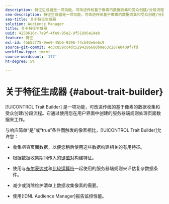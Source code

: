 ```yaml
---
description: 特征生成器是一项功能，可改进传统基于像素的数据收集和受众创建/分段流程。 它通过使用您在用户界面中创建的服务器端规则处理页面数据来工作。
seo-description: 特征生成器是一项功能，可改进传统基于像素的数据收集和受众创建/分段流程。 它通过使用您在用户界面中创建的服务器端规则处理页面数据来工作。
seo-title: 关于特征生成器
solution: Audience Manager
title: 关于特征生成器
uuid: 4258616c-7a9f-4fe9-95e2-9f51896a14ab
feature: 特征
exl-id: 4bb53775-9ee0-45b6-9396-f4cb93e6e6c9
source-git-commit: 4d3c859cc4dc5294286680b0e63c287e0409f7fd
workflow-type: tm+mt
source-wordcount: '177'
ht-degree: 5%

---
```


# 关于特征生成器 {#about-trait-builder}

[!UICONTROL Trait Builder] 是一项功能，可改进传统的基于像素的数据收集和受众创建/分段流程。它通过使用您在用户界面中创建的服务器端规则处理页面数据来工作。

<!-- c_tb_about.xml -->

与响应简单“是”或“true”条件而触发的像素相比，[!UICONTROL Trait Builder]允许您：

* 收集&#x200B;*所有*&#x200B;页面数据，以便您稍后使用这些数据构建相关的有用特征。
* 根据数据收集期间传入的[键值对](../../reference/key-value-pairs-explained.md)构建特征。
* 使用与[布尔表达式](../../reference/boolean-expressions-tsb.md)和[比较运算符](../../features/traits/trait-comparison-operators.md)一起使用的服务器端规则来评估复杂数据条件。

* 减少或消除维护清单上数据收集像素的需要。
* 使用[!DNL Audience Manager]报告监控性能。
